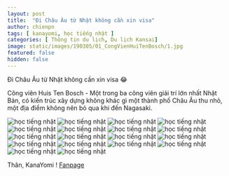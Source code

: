 ```yaml
---
layout: post
title:  "Đi Châu Âu từ Nhật không cần xin visa"
author: chienpn
tags: [ kanayomi, học tiếng nhật ]
categories: [ Thông tin du lịch, Du lịch Kansai]
image: static/images/190305/01_CongVienHuiTenBosch/1.jpg
featured: false
hidden: false
---
```


Đi Châu Âu từ Nhật không cần xin visa 😂

Công viên Huis Ten Bosch - Một trong ba công viên giải trí lớn nhất Nhật Bản, có kiến trúc xây dựng không khác gì một thành phố Châu Âu thu nhỏ, một địa điểm không nên bỏ qua khi đến Nagasaki.

![học tiếng nhật](/static/images/190305/01_CongVienHuiTenBosch/2.jpg)
![học tiếng nhật](/static/images/190305/01_CongVienHuiTenBosch/3.jpg)
![học tiếng nhật](/static/images/190305/01_CongVienHuiTenBosch/4.jpg)
![học tiếng nhật](/static/images/190305/01_CongVienHuiTenBosch/5.jpg)
![học tiếng nhật](/static/images/190305/01_CongVienHuiTenBosch/6.jpg)
![học tiếng nhật](/static/images/190305/01_CongVienHuiTenBosch/7.jpg)
![học tiếng nhật](/static/images/190305/01_CongVienHuiTenBosch/8.jpg)
![học tiếng nhật](/static/images/190305/01_CongVienHuiTenBosch/9.jpg)
![học tiếng nhật](/static/images/190305/01_CongVienHuiTenBosch/10.jpg)
![học tiếng nhật](/static/images/190305/01_CongVienHuiTenBosch/11.jpg)
![học tiếng nhật](/static/images/190305/01_CongVienHuiTenBosch/12.jpg)
![học tiếng nhật](/static/images/190305/01_CongVienHuiTenBosch/13.jpg)
![học tiếng nhật](/static/images/190305/01_CongVienHuiTenBosch/14.jpg)
![học tiếng nhật](/static/images/190305/01_CongVienHuiTenBosch/15.jpg)
![học tiếng nhật](/static/images/190305/01_CongVienHuiTenBosch/16.jpg)
![học tiếng nhật](/static/images/190305/01_CongVienHuiTenBosch/17.jpg)
![học tiếng nhật](/static/images/190305/01_CongVienHuiTenBosch/18.jpg)
![học tiếng nhật](/static/images/190305/01_CongVienHuiTenBosch/19.jpg)

Thân, KanaYomi !
[Fanpage](https://www.facebook.com/kanayomi)
